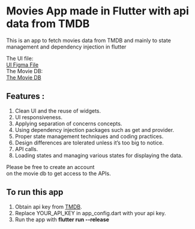 # Movies App made in Flutter with api data from TMDB

This is an app to fetch movies data from TMDB and mainly to state management and dependency injection in flutter<br>


<p>The UI file:<br />
<a href="https://www.figma.com/file/gRw33pnPCjbRAE8DyhOsZm/Mobile---Movies-challenge?node-id=0%3A96&amp;t=nfwZncqYZ7wqMT0O-0" target="blank">UI Figma File</a><br />
The Movie DB:<br />
<a href="https://developers.themoviedb.org/3/getting-started/introduction">The Movie DB</a></p>

## Features :

<ol>
	<li>Clean UI and the reuse of widgets.</li>
	<li>UI responsiveness.</li>
	<li>Applying separation of concerns concepts.</li>
	<li>Using dependency injection packages such as get and provider.</li>
	<li>Proper state management techniques and coding practices.</li>
	<li>Design differences are tolerated unless it&rsquo;s too big to notice.</li>
	<li>API calls.</li>
	<li>Loading states and managing various states for displaying the data.</li>
</ol>

<p>Please be free to create an account<br />
on the movie db to get access to the APIs.</p>


## To run this app

<ol>
<li>Obtain api key from <a href ="https://www.themoviedb.org/">TMDB</a>.</li>
<li>Replace YOUR_API_KEY in app_config.dart with your api key.</li>
<li>Run the app with <b>flutter run --release</b></li>

</ol>
